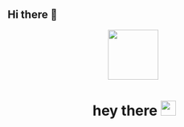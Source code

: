## Hi there 👋

<!--
**tatvladna/tatvladna** is a ✨ _special_ ✨ repository because its `README.md` (this file) appears on your GitHub profile.

Here are some ideas to get you started:

- 🔭 I’m currently working on ...
- 🌱 I’m currently learning ...
- 👯 I’m looking to collaborate on ...
- 🤔 I’m looking for help with ...
- 💬 Ask me about ...
- 📫 How to reach me: ...
- 😄 Pronouns: ...
- ⚡ Fun fact: ...
-->

<div id="header" align="center">
  <img src="https://i.giphy.com/media/v1.Y2lkPTc5MGI3NjExaGlyaGsxNnJrcm1xZTZnZjEyd3loZGs3MjJxNXBqaDVzdGlkeWo3bSZlcD12MV9pbnRlcm5hbF9naWZfYnlfaWQmY3Q9Zw/bThVImNJTXXoc/giphy.gif" width="100"/>
<img src="https://komarev.com/ghpvc/?username=tatvladna&style=flat-square&color=blue" alt=""/>
<h1>
  hey there
  <img src="https://media.giphy.com/media/hvRJCLFzcasrR4ia7z/giphy.gif" width="30px"/>
</h1>
</div>
